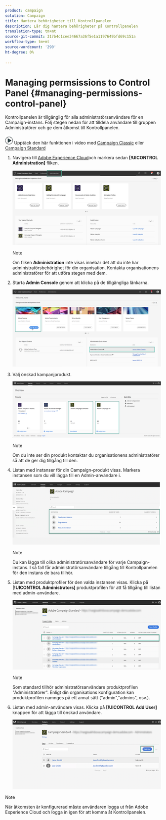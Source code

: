 ```yaml
---
product: campaign
solution: Campaign
title: Hantera behörigheter till Kontrollpanelen
description: Lär dig hantera behörigheter på Kontrollpanelen
translation-type: tm+mt
source-git-commit: 317b4c1cee34667a36f5e1a1197649bfd69c151a
workflow-type: tm+mt
source-wordcount: '290'
ht-degree: 0%

---
```



# Managing permsissions to Control Panel {#managing-permissions-control-panel}

Kontrollpanelen är tillgänglig för alla administratörsanvändare för en Campaign-instans. Följ stegen nedan för att tilldela användare till gruppen Administratörer och ge dem åtkomst till Kontrollpanelen.

![](assets/do-not-localize/how-to-video.png) Upptäck den här funktionen i video med [Campaign Classic](https://experienceleague.adobe.com/docs/campaign-classic-learn/control-panel/getting-started-with-the-control-panel.html?lang=en#administrator-rights) eller [Campaign Standard](https://experienceleague.adobe.com/docs/campaign-standard-learn/control-panel/getting-started-with-the-control-panel.html?lang=en)

1. Navigera till [Adobe Experience Cloud](https://experiencecloud.adobe.com/)och markera sedan **[!UICONTROL Administration]** fliken.

   ![](assets/do-not-localize/control_panel_add_user1.png)

   >[!NOTE]
   >
   >Om fliken <b>Administration</b> inte visas innebär det att du inte har administratörsbehörighet för din organisation. Kontakta organisationens administratörer för att utföra stegen med dem.

1. Starta **Admin Console** genom att klicka på de tillgängliga länkarna.

   ![](assets/do-not-localize/control_panel_admin1.png)

1. Välj önskad kampanjprodukt.

   ![](assets/do-not-localize/control_panel_add_user3.png)

   >[!NOTE]
   >
   >Om du inte ser din produkt kontaktar du organisationens administratörer så att de ger dig tillgång till den.

1. Listan med instanser för din Campaign-produkt visas. Markera instansen som du vill lägga till en Admin-användare i.

   ![](assets/do-not-localize/control_panel_add_user4.png)

   >[!NOTE]
   >
   >Du kan lägga till olika administratörsanvändare för varje Campaign-instans. I så fall får administratörsanvändare tillgång till Kontrollpanelen för den instans de bara tillhör.

1. Listan med produktprofiler för den valda instansen visas. Klicka på **[!UICONTROL Administrators]** produktprofilen för att få tillgång till listan med admin-användare.

   ![](assets/do-not-localize/control_panel_add_user_5.png)

   >[!NOTE]
   >
   >Som standard tillhör administratörsanvändare produktprofilen &quot;Administratörer&quot;. Enligt din organisations konfiguration kan produktprofilen namnges på ett annat sätt (&quot;admin&quot;,&quot;admins&quot;, osv.).

1. Listan med admin-användare visas. Klicka på **[!UICONTROL Add User]** knappen för att lägga till önskad användare.

   ![](assets/do-not-localize/control_panel_add_user_6.png)

>[!NOTE]
>
>När åtkomsten är konfigurerad måste användaren logga ut från Adobe Experience Cloud och logga in igen för att komma åt Kontrollpanelen.
